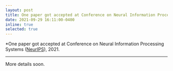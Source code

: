 ```yaml
---
layout: post
title: One paper got accepted at Conference on Neural Information Processing Systems (NeurIPS), 2021.
date: 2021-09-29 16:11:00-0400
inline: true
selected: true
---
```


*One paper got accepted at Conference on Neural Information Processing Systems ([NeurIPS](https://nips.cc/)), 2021. 
***

More details soon. 

